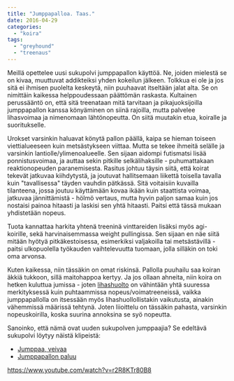 ```yaml
---
title: "Jumppapalloa. Taas."
date: 2016-04-29
categories: 
  - "koira"
tags: 
  - "greyhound"
  - "treenaus"
---
```


Meillä opettelee uusi sukupolvi jumppapallon käyttöä. Ne, joiden mielestä se on kivaa, muuttuvat addikteiksi yhden kokeilun jälkeen. Tolkkua ei ole ja jos sitä ei ihmisen puolelta keskeytä, niin puuhaavat itseltään jalat alta. Se on nimittäin kaikessa helppoudessaan päättömän raskasta. Kultainen perussääntö on, että sitä treenataan mitä tarvitaan ja pikajuoksijoilla jumppapallon kanssa könyäminen on siinä rajoilla, mutta palvelee lihasvoimaa ja nimenomaan lähtönopeutta. On siitä muutakin etua, koiralle ja suoritukselle.

<!--more-->

Urokset varsinkin haluavat könytä pallon päällä, kaipa se hieman toiseen viettialueeseen kuin metsästykseen viittaa. Mutta se tekee ihmeitä selälle ja varsinkin lantiolle/ylimenoalueelle. Sen sijaan aidompi futismatsi lisää ponnistusvoimaa, ja auttaa sekin pitkille selkälihaksille - puhumattakaan reaktionopeuden paranemisesta. Rasitus johtuu täysin siitä, että koirat tekevät jatkuvaa kiihdytystä, ja joutuvat hallitsemaan liikettä toisella tavalla kuin "tavallisessa" täyden vauhdin pätkässä. Sitä voitaisiin kuvailla tilanteena, jossa joutuu käyttämään kovaa ikään kuin staattista voimaa, jatkuvaa jännittämistä - hölmö vertaus, mutta hyvin paljon samaa kuin jos nostaisi painoa hitaasti ja laskisi sen yhtä hitaasti. Paitsi että tässä mukaan yhdistetään nopeus.

Tuota kannattaa harkita yhtenä treeninä vinttareiden lisäksi myös agi-koirille, sekä harvinaisemmassa weight pullingissa. Sen sijaan en näe siitä mitään hyötyä pitkäkestoisessa, esimerkiksi valjakoilla tai metsästävillä - paitsi ulkopuolella työkauden vaihtelevuutta tuomaan, jolla silläkin on toki oma arvonsa.

Kuten kaikessa, niin tässäkin on omat riskinsä. Pallolla puuhailu saa koiran äkkiä tukkoon, sillä maitohappoa kertyy. Ja jos ollaan ahneita, niin koira on hetken kuluttua jumissa - joten [lihashuolto](https://www.katiska.eu/koulutukset/liikkuvan-koiran-rutiinitarkastus/) on vähintään yhtä suuressa merkityksessä kuin puhtaammissa nopeus/voimatreeneissä, vaikka jumppapallolla on itsessään myös lihashuollollistakin vaikutusta, ainakin vähemmissä määrissä tehtynä. Joten liioittelu on tässäkin pahasta, varsinkin nopeuskoirilla, koska suurina annoksina se syö nopeutta.

Sanoinko, että nämä ovat uuden sukupolven jumppaajia? Se edeltävä sukupolvi löytyy näistä klipeistä:

- [Jumppaa, veivaa](https://www.katiska.eu/katiska/videot/jumppaa-veivaa/)
- [Jumppapallon paluu](https://www.katiska.eu/katiska/videot/jumppapallon-paluu/)

https://www.youtube.com/watch?v=r2R8KTr80B8
